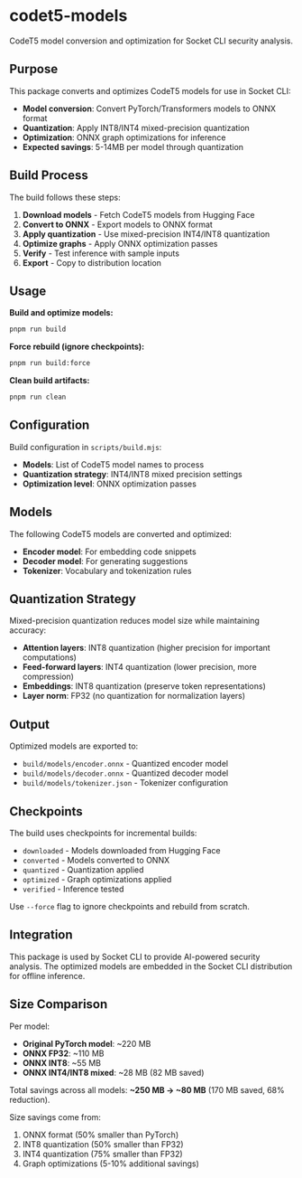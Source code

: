 # codet5-models

CodeT5 model conversion and optimization for Socket CLI security analysis.

## Purpose

This package converts and optimizes CodeT5 models for use in Socket CLI:
- **Model conversion**: Convert PyTorch/Transformers models to ONNX format
- **Quantization**: Apply INT8/INT4 mixed-precision quantization
- **Optimization**: ONNX graph optimizations for inference
- **Expected savings**: 5-14MB per model through quantization

## Build Process

The build follows these steps:

1. **Download models** - Fetch CodeT5 models from Hugging Face
2. **Convert to ONNX** - Export models to ONNX format
3. **Apply quantization** - Use mixed-precision INT4/INT8 quantization
4. **Optimize graphs** - Apply ONNX optimization passes
5. **Verify** - Test inference with sample inputs
6. **Export** - Copy to distribution location

## Usage

**Build and optimize models:**
```bash
pnpm run build
```

**Force rebuild (ignore checkpoints):**
```bash
pnpm run build:force
```

**Clean build artifacts:**
```bash
pnpm run clean
```

## Configuration

Build configuration in `scripts/build.mjs`:
- **Models**: List of CodeT5 model names to process
- **Quantization strategy**: INT4/INT8 mixed precision settings
- **Optimization level**: ONNX optimization passes

## Models

The following CodeT5 models are converted and optimized:
- **Encoder model**: For embedding code snippets
- **Decoder model**: For generating suggestions
- **Tokenizer**: Vocabulary and tokenization rules

## Quantization Strategy

Mixed-precision quantization reduces model size while maintaining accuracy:
- **Attention layers**: INT8 quantization (higher precision for important computations)
- **Feed-forward layers**: INT4 quantization (lower precision, more compression)
- **Embeddings**: INT8 quantization (preserve token representations)
- **Layer norm**: FP32 (no quantization for normalization layers)

## Output

Optimized models are exported to:
- `build/models/encoder.onnx` - Quantized encoder model
- `build/models/decoder.onnx` - Quantized decoder model
- `build/models/tokenizer.json` - Tokenizer configuration

## Checkpoints

The build uses checkpoints for incremental builds:
- `downloaded` - Models downloaded from Hugging Face
- `converted` - Models converted to ONNX
- `quantized` - Quantization applied
- `optimized` - Graph optimizations applied
- `verified` - Inference tested

Use `--force` flag to ignore checkpoints and rebuild from scratch.

## Integration

This package is used by Socket CLI to provide AI-powered security analysis. The optimized models are embedded in the Socket CLI distribution for offline inference.

## Size Comparison

Per model:
- **Original PyTorch model**: ~220 MB
- **ONNX FP32**: ~110 MB
- **ONNX INT8**: ~55 MB
- **ONNX INT4/INT8 mixed**: ~28 MB (82 MB saved)

Total savings across all models: **~250 MB → ~80 MB** (170 MB saved, 68% reduction).

Size savings come from:
1. ONNX format (50% smaller than PyTorch)
2. INT8 quantization (50% smaller than FP32)
3. INT4 quantization (75% smaller than FP32)
4. Graph optimizations (5-10% additional savings)
